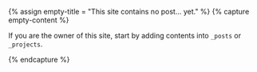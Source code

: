 {% assign empty-title = "This site contains no post... yet." %}
{% capture empty-content %}

If you are the owner of this site, start by adding contents into `_posts` or `_projects`.


{% endcapture %}
